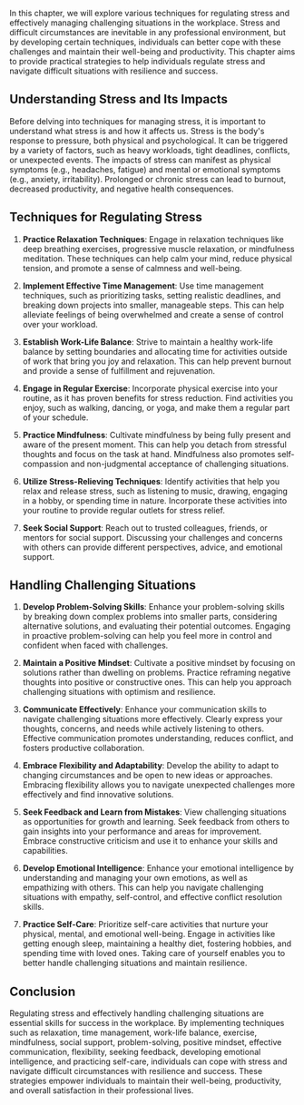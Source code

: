 
In this chapter, we will explore various techniques for regulating stress and effectively managing challenging situations in the workplace. Stress and difficult circumstances are inevitable in any professional environment, but by developing certain techniques, individuals can better cope with these challenges and maintain their well-being and productivity. This chapter aims to provide practical strategies to help individuals regulate stress and navigate difficult situations with resilience and success.

**Understanding Stress and Its Impacts**
----------------------------------------

Before delving into techniques for managing stress, it is important to understand what stress is and how it affects us. Stress is the body's response to pressure, both physical and psychological. It can be triggered by a variety of factors, such as heavy workloads, tight deadlines, conflicts, or unexpected events. The impacts of stress can manifest as physical symptoms (e.g., headaches, fatigue) and mental or emotional symptoms (e.g., anxiety, irritability). Prolonged or chronic stress can lead to burnout, decreased productivity, and negative health consequences.

**Techniques for Regulating Stress**
------------------------------------

1. **Practice Relaxation Techniques**: Engage in relaxation techniques like deep breathing exercises, progressive muscle relaxation, or mindfulness meditation. These techniques can help calm your mind, reduce physical tension, and promote a sense of calmness and well-being.

2. **Implement Effective Time Management**: Use time management techniques, such as prioritizing tasks, setting realistic deadlines, and breaking down projects into smaller, manageable steps. This can help alleviate feelings of being overwhelmed and create a sense of control over your workload.

3. **Establish Work-Life Balance**: Strive to maintain a healthy work-life balance by setting boundaries and allocating time for activities outside of work that bring you joy and relaxation. This can help prevent burnout and provide a sense of fulfillment and rejuvenation.

4. **Engage in Regular Exercise**: Incorporate physical exercise into your routine, as it has proven benefits for stress reduction. Find activities you enjoy, such as walking, dancing, or yoga, and make them a regular part of your schedule.

5. **Practice Mindfulness**: Cultivate mindfulness by being fully present and aware of the present moment. This can help you detach from stressful thoughts and focus on the task at hand. Mindfulness also promotes self-compassion and non-judgmental acceptance of challenging situations.

6. **Utilize Stress-Relieving Techniques**: Identify activities that help you relax and release stress, such as listening to music, drawing, engaging in a hobby, or spending time in nature. Incorporate these activities into your routine to provide regular outlets for stress relief.

7. **Seek Social Support**: Reach out to trusted colleagues, friends, or mentors for social support. Discussing your challenges and concerns with others can provide different perspectives, advice, and emotional support.

**Handling Challenging Situations**
-----------------------------------

1. **Develop Problem-Solving Skills**: Enhance your problem-solving skills by breaking down complex problems into smaller parts, considering alternative solutions, and evaluating their potential outcomes. Engaging in proactive problem-solving can help you feel more in control and confident when faced with challenges.

2. **Maintain a Positive Mindset**: Cultivate a positive mindset by focusing on solutions rather than dwelling on problems. Practice reframing negative thoughts into positive or constructive ones. This can help you approach challenging situations with optimism and resilience.

3. **Communicate Effectively**: Enhance your communication skills to navigate challenging situations more effectively. Clearly express your thoughts, concerns, and needs while actively listening to others. Effective communication promotes understanding, reduces conflict, and fosters productive collaboration.

4. **Embrace Flexibility and Adaptability**: Develop the ability to adapt to changing circumstances and be open to new ideas or approaches. Embracing flexibility allows you to navigate unexpected challenges more effectively and find innovative solutions.

5. **Seek Feedback and Learn from Mistakes**: View challenging situations as opportunities for growth and learning. Seek feedback from others to gain insights into your performance and areas for improvement. Embrace constructive criticism and use it to enhance your skills and capabilities.

6. **Develop Emotional Intelligence**: Enhance your emotional intelligence by understanding and managing your own emotions, as well as empathizing with others. This can help you navigate challenging situations with empathy, self-control, and effective conflict resolution skills.

7. **Practice Self-Care**: Prioritize self-care activities that nurture your physical, mental, and emotional well-being. Engage in activities like getting enough sleep, maintaining a healthy diet, fostering hobbies, and spending time with loved ones. Taking care of yourself enables you to better handle challenging situations and maintain resilience.

**Conclusion**
--------------

Regulating stress and effectively handling challenging situations are essential skills for success in the workplace. By implementing techniques such as relaxation, time management, work-life balance, exercise, mindfulness, social support, problem-solving, positive mindset, effective communication, flexibility, seeking feedback, developing emotional intelligence, and practicing self-care, individuals can cope with stress and navigate difficult circumstances with resilience and success. These strategies empower individuals to maintain their well-being, productivity, and overall satisfaction in their professional lives.
